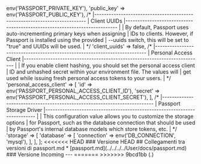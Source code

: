 <?php

return [

    /*
    |--------------------------------------------------------------------------
    | Encryption Keys
    |--------------------------------------------------------------------------
    |
    | Passport uses encryption keys while generating secure access tokens for
    | your application. By default, the keys are stored as local files but
    | can be set via environment variables when that is more convenient.
    |
    */

    'private_key' => env('PASSPORT_PRIVATE_KEY'),

    'public_key' => env('PASSPORT_PUBLIC_KEY'),

    /*
    |--------------------------------------------------------------------------
    | Client UUIDs
    |--------------------------------------------------------------------------
    |
    | By default, Passport uses auto-incrementing primary keys when assigning
    | IDs to clients. However, if Passport is installed using the provided
    | --uuids switch, this will be set to "true" and UUIDs will be used.
    |
    */

    'client_uuids' => false,

    /*
    |--------------------------------------------------------------------------
    | Personal Access Client
    |--------------------------------------------------------------------------
    |
    | If you enable client hashing, you should set the personal access client
    | ID and unhashed secret within your environment file. The values will
    | get used while issuing fresh personal access tokens to your users.
    |
    */

    'personal_access_client' => [
        'id' => env('PASSPORT_PERSONAL_ACCESS_CLIENT_ID'),
        'secret' => env('PASSPORT_PERSONAL_ACCESS_CLIENT_SECRET'),
    ],

    /*
    |--------------------------------------------------------------------------
    | Passport Storage Driver
    |--------------------------------------------------------------------------
    |
    | This configuration value allows you to customize the storage options
    | for Passport, such as the database connection that should be used
    | by Passport's internal database models which store tokens, etc.
    |
    */

    'storage' => [
        'database' => [
            'connection' => env('DB_CONNECTION', 'mysql'),
        ],
    ],

];
<<<<<<< HEAD
### Versione HEAD


## Collegamenti tra versioni di passport.md
* [passport.md](../../../../User/docs/passport.md)


### Versione Incoming


---

=======
>>>>>>> 9bcd1bb (.)
